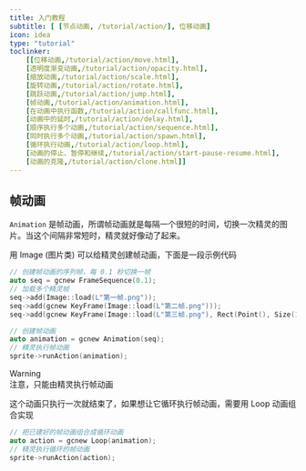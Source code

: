 ```yaml
---
title: 入门教程
subtitle: [ [节点动画, /tutorial/action/], 位移动画]
icon: idea
type: "tutorial"
toclinker: 
    [[位移动画,/tutorial/action/move.html],
    [透明度渐变动画,/tutorial/action/opacity.html],
    [缩放动画,/tutorial/action/scale.html],
    [旋转动画,/tutorial/action/rotate.html],
    [跳跃动画,/tutorial/action/jump.html],
    [帧动画,/tutorial/action/animation.html],
    [在动画中执行函数,/tutorial/action/callfunc.html],
    [动画中的延时,/tutorial/action/delay.html],
    [顺序执行多个动画,/tutorial/action/sequence.html],
    [同时执行多个动画,/tutorial/action/spawn.html],
    [循环执行动画,/tutorial/action/loop.html],
    [动画的停止、暂停和继续,/tutorial/action/start-pause-resume.html],
    [动画的克隆,/tutorial/action/clone.html]]
---
```

## 帧动画

`Animation` 是帧动画，所谓帧动画就是每隔一个很短的时间，切换一次精灵的图片。当这个间隔非常短时，精灵就好像动了起来。

用 Image (图片类) 可以给精灵创建帧动画，下面是一段示例代码

```cpp
// 创建帧动画的序列帧，每 0.1 秒切换一帧
auto seq = gcnew FrameSequence(0.1);
// 加载多个精灵帧
seq->add(Image::load(L"第一帧.png"));                                                // 无裁剪的添加一张图片
seq->add(gcnew KeyFrame(Image::load(L"第二帧.png")));                                // 无裁剪的指定图片为关键帧，和上一行写法没有区别
seq->add(gcnew KeyFrame(Image::load(L"第三帧.png"), Rect(Point(), Size(100, 50))));  // 指定图片为关键帧并进行裁剪

// 创建帧动画
auto animation = gcnew Animation(seq);
// 精灵执行帧动画
sprite->runAction(animation);
```

<div class="ui info warning"><div class="header">Warning </div>
注意，只能由精灵执行帧动画
</div>

这个动画只执行一次就结束了，如果想让它循环执行帧动画，需要用 Loop 动画组合实现

```cpp
// 把已建好的帧动画组合成循环动画
auto action = gcnew Loop(animation);
// 精灵执行循环的帧动画
sprite->runAction(action);
```
